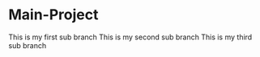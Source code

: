 # Main-Project
This is my first sub branch
This is my second sub branch
This is my third sub branch
